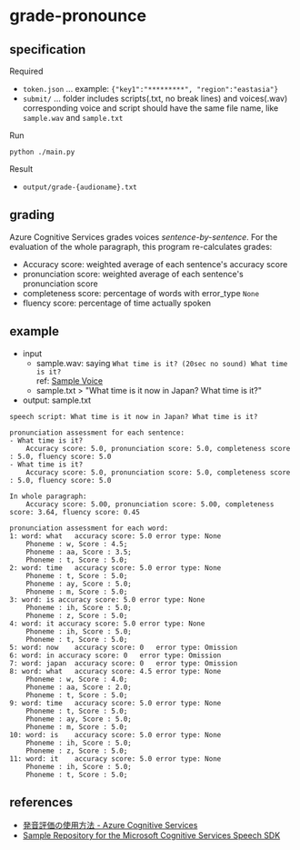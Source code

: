 # grade-pronounce

## specification

Required
- `token.json` ... example: `{"key1":"*********", "region":"eastasia"}`
- `submit/` ... folder includes scripts(.txt, no break lines) and voices(.wav) \
    corresponding voice and script should have the same file name, like `sample.wav` and `sample.txt`

Run
```
python ./main.py
```

Result
- `output/grade-{audioname}.txt`

## grading
Azure Cognitive Services grades voices *sentence-by-sentence*. For the evaluation of the whole paragraph, this program re-calculates grades:
- Accuracy score: weighted average of each sentence's accuracy score
- pronunciation score: weighted average of each sentence's pronunciation score
- completeness score: percentage of words with error_type `None`
- fluency score: percentage of time actually spoken

## example
- input
    - sample.wav: saying `What time is it? (20sec no sound) What time is it?`\
    ref: [Sample Voice](https://github.com/MicrosoftLearning/AI-102-AIEngineer/tree/master/07-speech/Python/speaking-clock)
    - sample.txt > "What time is it now in Japan? What time is it?"
- output: sample.txt
```
speech script: What time is it now in Japan? What time is it?

pronunciation assessment for each sentence:
- What time is it?
    Accuracy score: 5.0, pronunciation score: 5.0, completeness score : 5.0, fluency score: 5.0
- What time is it?
    Accuracy score: 5.0, pronunciation score: 5.0, completeness score : 5.0, fluency score: 5.0

In whole paragraph:
    Accuracy score: 5.00, pronunciation score: 5.00, completeness score: 3.64, fluency score: 0.45

pronunciation assessment for each word:
1: word: what	accuracy score: 5.0	error type: None
    Phoneme : w, Score : 4.5;
    Phoneme : aa, Score : 3.5;
    Phoneme : t, Score : 5.0;
2: word: time	accuracy score: 5.0	error type: None
    Phoneme : t, Score : 5.0;
    Phoneme : ay, Score : 5.0;
    Phoneme : m, Score : 5.0;
3: word: is	accuracy score: 5.0	error type: None
    Phoneme : ih, Score : 5.0;
    Phoneme : z, Score : 5.0;
4: word: it	accuracy score: 5.0	error type: None
    Phoneme : ih, Score : 5.0;
    Phoneme : t, Score : 5.0;
5: word: now	accuracy score: 0	error type: Omission
6: word: in	accuracy score: 0	error type: Omission
7: word: japan	accuracy score: 0	error type: Omission
8: word: what	accuracy score: 4.5	error type: None
    Phoneme : w, Score : 4.0;
    Phoneme : aa, Score : 2.0;
    Phoneme : t, Score : 5.0;
9: word: time	accuracy score: 5.0	error type: None
    Phoneme : t, Score : 5.0;
    Phoneme : ay, Score : 5.0;
    Phoneme : m, Score : 5.0;
10: word: is	accuracy score: 5.0	error type: None
    Phoneme : ih, Score : 5.0;
    Phoneme : z, Score : 5.0;
11: word: it	accuracy score: 5.0	error type: None
    Phoneme : ih, Score : 5.0;
    Phoneme : t, Score : 5.0;
```

## references
- [発音評価の使用方法 - Azure Cognitive Services](https://docs.microsoft.com/ja-jp/azure/cognitive-services/speech-service/how-to-pronunciation-assessment)
- [Sample Repository for the Microsoft Cognitive Services Speech SDK](https://github.com/Azure-Samples/cognitive-services-speech-sdk)